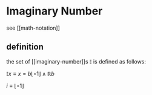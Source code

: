 # Imaginary Number

see [[math-notation]]

## definition

the set of [[imaginary-number]]s $\mathbb I$ is defined as follows:

$\mathbb I x \equiv x = b\lfloor \circ 1 \rfloor \land \mathbb R b$

$i \equiv \lfloor \circ 1 \rfloor$
